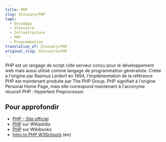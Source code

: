 ```yaml
---
title: PHP
slug: Glossary/PHP
tags:
  - Encodage
  - Glossaire
  - Infrastructure
  - PHP
  - Programmation
translation_of: Glossary/PHP
original_slug: Glossaire/PHP
---
```

PHP est un langage de script côté serveur conçu pour le développement web mais aussi utilisé comme langage de programmation généraliste. Créée à l'origine par Rasmus Lerdorf en 1994, l'implémentation de la référence PHP est maintenant produite par The PHP Group. PHP signifiait à l'origine Personal Home Page, mais elle correspond maintenant à l'acronyme récursif PHP : Hypertext Preprocessor.

## Pour approfondir

- [PHP - Site officiel](http://php.net/)
- [PHP](https://fr.wikipedia.org/wiki/PHP) sur Wikipédia
- [PHP](https://fr.wikibooks.org/wiki/Programmation_PHP) sur Wikibooks
- [Intro to PHP W3Schools](https://www.w3schools.com/PhP/php_intro.asp) (en)
